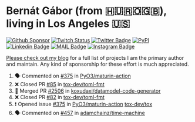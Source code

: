 # Bernát Gábor (from 🇭🇺🇷🇴🇬🇧), living in Los Angeles 🇺🇸

[![Github Sponsor](https://img.shields.io/static/v1?label=Sponsor&message=%E2%9D%A4&logo=GitHub&link=https://github.com/sponsors/gaborbernat&style=flat-square)](https://github.com/sponsors/gaborbernat)
[![Twitch Status](https://img.shields.io/twitch/status/gaborbernat?style=flat-square)](https://www.twitch.tv/gaborbernat)
[![Twitter Badge](https://img.shields.io/badge/-@gjbernat-1ca0f1?style=flat-square&labelColor=1ca0f1&logo=twitter&logoColor=white&link=https://twitter.com/gjbernat)](https://twitter.com/gjbernat)
[![PyPI](https://img.shields.io/badge/-gaborbernat-0073b7?style=flat-square&logo=Python&logoColor=white&link=https://pypi.org/user/gaborbernat/)](https://pypi.org/user/gaborbernat/)
[![Linkedin Badge](https://img.shields.io/badge/-gaborbernat-blue?style=flat-square&logo=Linkedin&logoColor=white&link=https://www.linkedin.com/in/gaborbernat/)](https://www.linkedin.com/in/gaborbernat/)
[![MAIL Badge](https://img.shields.io/badge/-gaborjbernat@gmail.com-c14438?style=flat-square&logo=Gmail&logoColor=white&link=mailto:gaborjbernat@gmail.com)](mailto:gaborjbernat@gmail.com)
[![Instagram Badge](https://img.shields.io/badge/-@gabor__bernat-845EC2?style=flat-square&labelColor=white&logo=Instagram&link=https://instagram.com/gabor_bernat/)](https://instagram.com/gabor_bernat)

[Please check out my blog](https://bernat.tech/about/) for a full list of projects I am the primary author and maintain.
Any kind of sponsorship for these effort is much appreciated.

<!--START_SECTION:activity-->

1. 🗣 Commented on [#375](https://github.com/PyO3/maturin-action/issues/375#issuecomment-3356656740) in [PyO3/maturin-action](https://github.com/PyO3/maturin-action)
2. ❌ Closed PR [#85](https://github.com/tox-dev/toml-fmt/pull/85) in [tox-dev/toml-fmt](https://github.com/tox-dev/toml-fmt)
3. 🎉 Merged PR [#2506](https://github.com/koxudaxi/datamodel-code-generator/pull/2506) in [koxudaxi/datamodel-code-generator](https://github.com/koxudaxi/datamodel-code-generator)
4. ❌ Closed PR [#82](https://github.com/tox-dev/toml-fmt/pull/82) in [tox-dev/toml-fmt](https://github.com/tox-dev/toml-fmt)
5. ❗ Opened issue [#375](https://github.com/PyO3/maturin-action/issues/375) in [PyO3/maturin-action](https://github.com/PyO3/maturin-action)
   [tox-dev/tox](https://github.com/tox-dev/tox)
5. 🗣 Commented on [#457](https://github.com/adamchainz/time-machine/pull/457#issuecomment-2197730644) in
[adamchainz/time-machine](https://github.com/adamchainz/time-machine)
<!--END_SECTION:activity-->
